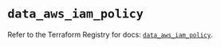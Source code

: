 # `data_aws_iam_policy`

Refer to the Terraform Registry for docs: [`data_aws_iam_policy`](https://registry.terraform.io/providers/hashicorp/aws/6.6.0/docs/data-sources/iam_policy).
